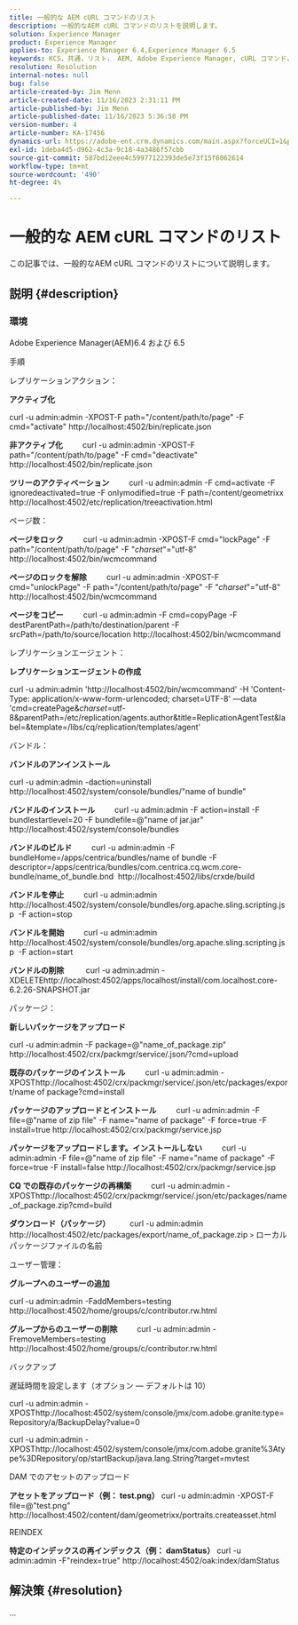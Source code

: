 ```yaml
---
title: 一般的な AEM cURL コマンドのリスト
description: 一般的なAEM cURL コマンドのリストを説明します。
solution: Experience Manager
product: Experience Manager
applies-to: Experience Manager 6.4,Experience Manager 6.5
keywords: KCS，共通，リスト， AEM, Adobe Experience Manager, cURL コマンド， FAQ, 6.4, 6.5
resolution: Resolution
internal-notes: null
bug: false
article-created-by: Jim Menn
article-created-date: 11/16/2023 2:31:11 PM
article-published-by: Jim Menn
article-published-date: 11/16/2023 5:36:58 PM
version-number: 4
article-number: KA-17456
dynamics-url: https://adobe-ent.crm.dynamics.com/main.aspx?forceUCI=1&pagetype=entityrecord&etn=knowledgearticle&id=588ebac7-8c84-ee11-8179-6045bd006268
exl-id: 1deba4d5-d962-4c3a-9c18-4a3486f57cbb
source-git-commit: 587bd12eee4c59977122393de5e73f15f6062614
workflow-type: tm+mt
source-wordcount: '490'
ht-degree: 4%

---
```


# 一般的な AEM cURL コマンドのリスト


この記事では、一般的なAEM cURL コマンドのリストについて説明します。

## 説明 {#description}


### <b>環境</b>

Adobe Experience Manager(AEM)6.4 および 6.5

手順

レプリケーションアクション：

<b>アクティブ化</b>

curl -u admin:admin -XPOST-F path=&quot;/content/path/to/page&quot; -F cmd=&quot;activate&quot; http://localhost:4502/bin/replicate.json

<b>非アクティブ化</b>
        curl -u admin:admin -XPOST-F path=&quot;/content/path/to/page&quot; -F cmd=&quot;deactivate&quot; http://localhost:4502/bin/replicate.json

<b>ツリーのアクティベーション</b>
        curl -u admin:admin -F cmd=activate -F ignoredeactivated=true -F onlymodified=true -F path=/content/geometrixx http://localhost:4502/etc/replication/treeactivation.html

ページ数：

<b>ページをロック</b>
        curl -u admin:admin -XPOST-F cmd=&quot;lockPage&quot; -F path=&quot;/content/path/to/page&quot; -F &quot;_charset_&quot;=&quot;utf-8&quot; http://localhost:4502/bin/wcmcommand

<b>ページのロックを解除</b>
        curl -u admin:admin -XPOST-F cmd=&quot;unlockPage&quot; -F path=&quot;/content/path/to/page&quot; -F &quot;_charset_&quot;=&quot;utf-8&quot; http://localhost:4502/bin/wcmcommand

<b>ページをコピー</b>
        curl -u admin:admin -F cmd=copyPage -F destParentPath=/path/to/destination/parent -F srcPath=/path/to/source/location http://localhost:4502/bin/wcmcommand

レプリケーションエージェント：

<b>レプリケーションエージェントの作成</b>

curl -u admin:admin &#39;http://localhost:4502/bin/wcmcommand&#39; -H &#39;Content-Type: application/x-www-form-urlencoded; charset=UTF-8&#39; —data &#39;cmd=createPage&amp;_charset_=utf-8&amp;parentPath=/etc/replication/agents.author&amp;title=ReplicationAgentTest&amp;label=&amp;template=/libs/cq/replication/templates/agent&#39;

バンドル：

<b>バンドルのアンインストール</b>

curl -u admin:admin -daction=uninstall http://localhost:4502/system/console/bundles/&quot;name of bundle&quot;

<b>バンドルのインストール</b>
        curl -u admin:admin -F action=install -F bundlestartlevel=20 -F bundlefile=@&quot;name of jar.jar&quot; http://localhost:4502/system/console/bundles

<b>バンドルのビルド</b>
        curl -u admin:admin -F bundleHome=/apps/centrica/bundles/name of bundle -F descriptor=/apps/centrica/bundles/com.centrica.cq.wcm.core-bundle/name_of_bundle.bnd  http://localhost:4502/libs/crxde/build

<b>バンドルを停止</b>
        curl -u admin:admin http://localhost:4502/system/console/bundles/org.apache.sling.scripting.jsp  -F action=stop

<b>バンドルを開始</b>
        curl -u admin:admin http://localhost:4502/system/console/bundles/org.apache.sling.scripting.jsp  -F action=start

<b>バンドルの削除</b>
         curl -u admin:admin -XDELETEhttp://localhost:4502/apps/localhost/install/com.localhost.core-6.2.26-SNAPSHOT.jar

パッケージ：

<b>新しいパッケージをアップロード</b>

curl -u admin:admin -F package=@&quot;name_of_package.zip&quot; http://localhost:4502/crx/packmgr/service/.json/?cmd=upload

<b>既存のパッケージのインストール</b>
        curl -u admin:admin -XPOSThttp://localhost:4502/crx/packmgr/service/.json/etc/packages/export/name of package?cmd=install

<b>パッケージのアップロードとインストール</b>
        curl -u admin:admin -F file=@&quot;name of zip file&quot; -F name=&quot;name of package&quot; -F force=true -F install=true http://localhost:4502/crx/packmgr/service.jsp

<b>パッケージをアップロードします。インストールしない</b>
        curl -u admin:admin -F file=@&quot;name of zip file&quot; -F name=&quot;name of package&quot; -F force=true -F install=false http://localhost:4502/crx/packmgr/service.jsp

<b>CQ での既存のパッケージの再構築</b>
        curl -u admin:admin -XPOSThttp://localhost:4502/crx/packmgr/service/.json/etc/packages/name_of_package.zip?cmd=build

<b>ダウンロード（パッケージ）</b>
        curl -u admin:admin http://localhost:4502/etc/packages/export/name_of_package.zip `>`  ローカルパッケージファイルの名前

ユーザー管理：

<b>グループへのユーザーの追加</b>

curl -u admin:admin -FaddMembers=testing http://localhost:4502/home/groups/c/contributor.rw.html

<b>グループからのユーザーの削除</b>
        curl -u admin:admin -FremoveMembers=testing http://localhost:4502/home/groups/c/contributor.rw.html

バックアップ

遅延時間を設定します（オプション — デフォルトは 10）

curl -u admin:admin -XPOSThttp://localhost:4502/system/console/jmx/com.adobe.granite:type=Repository/a/BackupDelay?value=0

curl -u admin:admin -XPOSThttp://localhost:4502/system/console/jmx/com.adobe.granite%3Atype%3DRepository/op/startBackup/java.lang.String?target=mvtest

DAM でのアセットのアップロード

<b>アセットをアップロード（例： test.png）</b>
curl -u admin:admin -XPOST-F file=@&quot;test.png&quot; http://localhost:4502/content/dam/geometrixx/portraits.createasset.html

REINDEX

<b>特定のインデックスの再インデックス（例： damStatus）</b>
curl -u admin:admin -F&quot;reindex=true&quot; http://localhost:4502/oak:index/damStatus


## 解決策 {#resolution}


...
